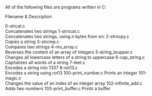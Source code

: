 All of the following files are programs written in C:

Filename & Description

0-strcat.c      
                Concatenates two strings
1-strncat.c     
                Concatenates two strings, using n bytes from src
2-strncpy.c     
                Copies a string
3-strcmp.c      
                Compares two strings
4-rev_array.c   
                Reverses the content of an array of integers
5-string_toupper.c    
                Changes all lowercase letters of a string to uppercase
6-cap_string.c  
                Capitalizes all words of a string
7-leet.c        
                Encodes a string into 1337
8-rot13.c       
                Encodes a string using rot13
100-print_number.c 
                Prints an integer
101-magic.c     
                Changes the value of an index of an integer array
102-infinite_add.c  
                Adds two numbers
103-print_buffer.c 
                Prints a buffer

